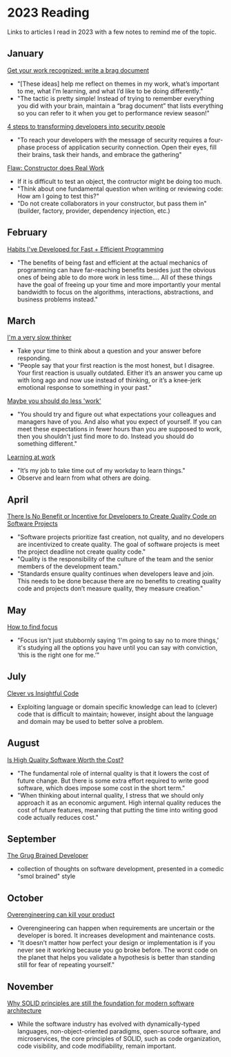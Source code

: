# 2023 Reading

Links to articles I read in 2023 with a few notes to remind me of the topic.

## January

[Get your work recognized: write a brag document](https://jvns.ca/blog/brag-documents/)

- "[These ideas] help me reflect on themes in my work, what’s important to me, what I’m learning, and what I’d like to be doing differently."
- "The tactic is pretty simple! Instead of trying to remember everything you did with your brain, maintain a “brag document” that lists everything so you can refer to it when you get to performance review season!"

[4 steps to transforming developers into security people](https://techbeacon.com/security/4-steps-transforming-developers-security-people)

- "To reach your developers with the message of security requires a four-phase process of application security connection. Open their eyes, fill their brains, task their hands, and embrace the gathering"

[Flaw: Constructor does Real Work](http://misko.hevery.com/code-reviewers-guide/flaw-constructor-does-real-work/)

- If it is difficult to test an object, the contructor might be doing too much.
- "Think about one fundamental question when writing or reviewing code: How am I going to test this?"
- "Do not create collaborators in your constructor, but pass them in" (builder, factory, provider, dependency injection, etc.)

## February

[Habits I've Developed for Fast + Efficient Programming](https://cprimozic.net/blog/programming-speed-strategies/)

- "The benefits of being fast and efficient at the actual mechanics of programming can have far-reaching benefits besides just the obvious ones of being able to do more work in less time.... All of these things have the goal of freeing up your time and more importantly your mental bandwidth to focus on the algorithms, interactions, abstractions, and business problems instead."

## March

[I'm a very slow thinker](https://sive.rs/slow)

- Take your time to think about a question and your answer before responding.
- "People say that your first reaction is the most honest, but I disagree. Your first reaction is usually outdated. Either it’s an answer you came up with long ago and now use instead of thinking, or it’s a knee-jerk emotional response to something in your past."

[Maybe you should do less 'work'](https://www.johnwhiles.com/posts/work)

- "You should try and figure out what expectations your colleagues and managers have of you. And also what you expect of yourself. If you can meet these expectations in fewer hours than you are supposed to work, then you shouldn't just find more to do. Instead you should do something different."

[Learning at work](https://jvns.ca/blog/2017/08/06/learning-at-work/)

- "It’s my job to take time out of my workday to learn things."
- Observe and learn from what others are doing.

## April

[There Is No Benefit or Incentive for Developers to Create Quality Code on Software Projects](https://itnext.io/there-is-no-benefit-or-incentive-for-developers-to-create-quality-code-on-software-projects-a89aae0f8c35)

- "Software projects prioritize fast creation, not quality, and no developers are incentivized to create quality. The goal of software projects is meet the project deadline not create quality code."
- "Quality is the responsibility of the culture of the team and the senior members of the development team."
- "Standards ensure quality continues when developers leave and join. This needs to be done because there are no benefits to creating quality code and projects don’t measure quality, they measure creation."

## May

[How to find focus](https://thesephist.com/posts/focus/)

- "Focus isn't just stubbornly saying ‘I'm going to say no to more things,’ it's studying all the options you have until you can say with conviction, ‘this is the right one for me.’"

## July

[Clever vs Insightful Code](https://www.hillelwayne.com/post/cleverness/)

- Exploiting language or domain specific knowledge can lead to (clever) code that is difficult to maintain; however, insight about the language and domain may be used to better solve a problem.

## August

[Is High Quality Software Worth the Cost?](https://martinfowler.com/articles/is-quality-worth-cost.html)

- "The fundamental role of internal quality is that it lowers the cost of future change. But there is some extra effort required to write good software, which does impose some cost in the short term."
- "When thinking about internal quality, I stress that we should only approach it as an economic argument. High internal quality reduces the cost of future features, meaning that putting the time into writing good code actually reduces cost."

## September

[The Grug Brained Developer](https://grugbrain.dev/)

- collection of thoughts on software development, presented in a comedic "smol brained" style

## October

[Overengineering can kill your product](https://www.mindtheproduct.com/overengineering-can-kill-your-product/)

- Overengineering can happen when requirements are uncertain or the developer is bored. It increases development and maintenance costs.
- "It doesn’t matter how perfect your design or implementation is if you never see it working because you go broke before. The worst code on the planet that helps you validate a hypothesis is better than standing still for fear of repeating yourself."

## November

[Why SOLID principles are still the foundation for modern software architecture](https://stackoverflow.blog/2021/11/01/why-solid-principles-are-still-the-foundation-for-modern-software-architecture/)

- While the software industry has evolved with dynamically-typed languages, non-object-oriented paradigms, open-source software, and microservices, the core principles of SOLID, such as code organization, code visibility, and code modifiability, remain important.
